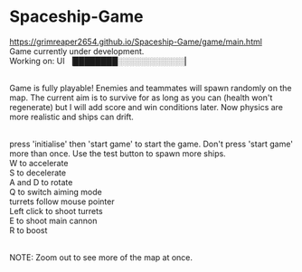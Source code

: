 # Spaceship-Game

https://grimreaper2654.github.io/Spaceship-Game/game/main.html <br>
Game currently under development. <br> Working on: UI ▕████████░░░░░░░░░░░░▏<br><br>

Game is fully playable! Enemies and teammates will spawn randomly on the map. The current aim is to survive for as long as you can (health won't regenerate) but I will add score and win conditions later. Now physics are more realistic and ships can drift.<br><br>

press 'initialise' then 'start game' to start the game. Don't press 'start game' more than once. Use the test button to spawn more ships.<br>
W to accelerate<br>
S to decelerate<br>
A and D to rotate<br>
Q to switch aiming mode<br>
turrets follow mouse pointer <br>
Left click to shoot turrets <br>
E to shoot main cannon<br>
R to boost <br> <br>


NOTE: Zoom out to see more of the map at once. 
